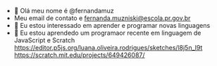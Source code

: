 - 👋 Olá meu nome  é @fernandamuz
- Meu email de contato e fernanda.muzniski@escola.pr.gov.br
- 👀 Eu estou interessado em aprender e programar novas linguagens
- 🌱 Eu estou aprendedo um programaor recente em linguagem de JavaScript e Scratch
https://editor.p5js.org/luana.oliveira.rodrigues/sketches/l8j5n_l9t
https://scratch.mit.edu/projects/649426087/
